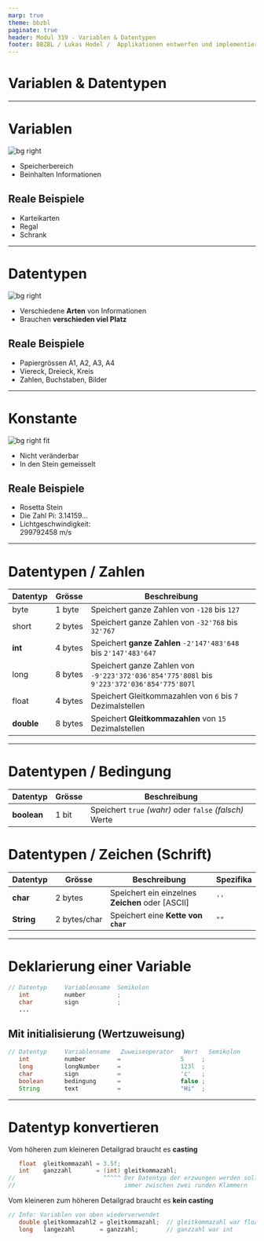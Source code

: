 ```yaml
---
marp: true
theme: bbzbl
paginate: true
header: Modul 319 - Variablen & Datentypen
footer: BBZBL / Lukas Hodel /  Applikationen entwerfen und implementieren
---
```


<!-- _class: big center -->

# Variablen & Datentypen

---

# Variablen

![bg right](./images/zettelkasten-karteikarten-wild.png)

- Speicherbereich
- Beinhalten Informationen

## Reale Beispiele

- Karteikarten
- Regal
- Schrank

---

# Datentypen

![bg right](./images/Sortierkasten-Kinder.webp)

- Verschiedene **Arten** von Informationen
- Brauchen **verschieden viel Platz**

## Reale Beispiele

- Papiergrössen A1, A2, A3, A4
- Viereck, Dreieck, Kreis
- Zahlen, Buchstaben, Bilder

---

# Konstante

![bg right fit](./images/rosetta-stone.JPG)

- Nicht veränderbar
- In den Stein gemeisselt

## Reale Beispiele

- Rosetta Stein
- Die Zahl Pi: 3.14159...
- Lichtgeschwindigkeit: </br> 299792458 m/s

---

# Datentypen / **Zahlen**

| Datentyp   | Grösse       | Beschreibung                                                                              |
| ---------- | ------------ | ----------------------------------------------------------------------------------------- |
| byte       | 1&nbsp;byte  | Speichert ganze Zahlen von `-128` bis `127`                                               |
| short      | 2&nbsp;bytes | Speichert ganze Zahlen von `-32'768` bis `32'767`                                         |
| **int**    | 4&nbsp;bytes | Speichert **ganze Zahlen** `-2'147'483'648` bis `2'147'483'647`                           |
| long       | 8&nbsp;bytes | Speichert ganze Zahlen von `-9'223'372'036'854'775'808l` bis `9'223'372'036'854'775'807l` |
| float      | 4 bytes      | Speichert Gleitkommazahlen von `6` bis `7` Dezimalstellen                                 |
| **double** | 8 bytes      | Speichert **Gleitkommazahlen** von `15` Dezimalstellen                                    |

---

# Datentypen / **Bedingung**

| Datentyp    | Grösse | Beschreibung                                            |
| ----------- | ------ | ------------------------------------------------------- |
| **boolean** | 1 bit  | Speichert `true` _(wahr)_ oder `false` _(falsch)_ Werte |

# Datentypen / **Zeichen (Schrift)**

| Datentyp   | Grösse            | Beschreibung                                     | Spezifika |
| ---------- | ----------------- | ------------------------------------------------ | --------- |
| **char**   | 2 bytes           | Speichert ein einzelnes **Zeichen** oder [ASCII] | `''`      |
| **String** | 2&nbsp;bytes/char | Speichert eine **Kette von `char`**              | `""`      |

---

# Deklarierung einer Variable

```java
// Datentyp     Variablenname  Semikolon
   int          number         ;
   char         sign           ;
   ...
```

## Mit initialisierung (Wertzuweisung)

```java
// Datentyp     Variablenname   Zuweiseoperator   Wert   Semikolon
   int          number         =                 5     ;
   long         longNumber     =                 123l  ;
   char         sign           =                 'c'   ;
   boolean      bedingung      =                 false ;
   String       text           =                 "Hi"  ;
```

---
# Datentyp konvertieren

Vom höheren zum kleineren Detailgrad braucht es **casting**

```java
   float  gleitkommazahl = 3.5f;
   int    ganzzahl       = (int) gleitkommazahl;
//                         ^^^^^ Der Datentyp der erzwungen werden soll steht
//                               immer zwischen zwei runden Klammern
```
Vom kleineren zum höheren Detailgrad braucht es **kein casting**

```java
// Info: Variablen von oben wiederverwendet
   double gleitkommazahl2 = gleitkommazahl;  // gleitkommazahl war float
   long   langezahl       = ganzzahl;        // ganzzahl war int
```
